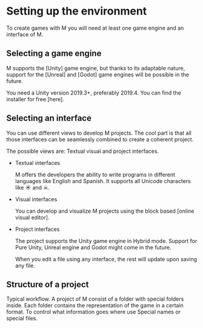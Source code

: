 # Setting up the environment

To create games with M you will need at least one game engine and an interface
of M.

## Selecting a game engine

M supports the [Unity] game engine, but thanks to its adaptable nature, support
for the [Unreal] and [Godot] game engines will be possible in the future.

You need a Unity version 2019.3+, preferably 2019.4. You can find the installer
for free [here].

## Selecting an interface

You can use different views to develop M projects. The cool part is that all
those interfaces can be seamlessly combined to create a coherent project.

The possible views are: Textual visual and project interfaces.

* Textual interfaces

  M offers the developers the ability to write programs in different languages
  like English and Spanish. It supports all Unicode characters like ☀ and ☠.

* Visual interfaces

  You can develop and visualize M projects using the block based [online visual
  editor].

* Project interfaces

  The project supports the Unity game engine in Hybrid mode. Support for Pure
  Unity, Unreal engine and Godot might come in the future.

  When you edit a file using any interface, the rest will update upon saving any
  file.

## Structure of a project

Typical workflow. A project of M consist of a folder with special folders
inside. Each folder contains the representation of the game in a certain format.
To control what information goes where use Special names or special files.
